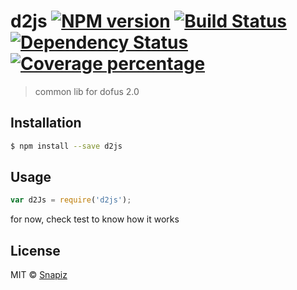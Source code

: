 # d2js [![NPM version][npm-image]][npm-url] [![Build Status][travis-image]][travis-url] [![Dependency Status][daviddm-image]][daviddm-url] [![Coverage percentage][coveralls-image]][coveralls-url]
> common lib for dofus 2.0

## Installation

```sh
$ npm install --save d2js
```

## Usage

```js
var d2Js = require('d2js');

```
for now, check test to know how it works
## License

MIT © [Snapiz]()


[npm-image]: https://badge.fury.io/js/d-2-js.svg
[npm-url]: https://npmjs.org/package/d-2-js
[travis-image]: https://travis-ci.org/Snapizz97/d-2-js.svg?branch=master
[travis-url]: https://travis-ci.org/Snapizz97/d-2-js
[daviddm-image]: https://david-dm.org/Snapizz97/d-2-js.svg?theme=shields.io
[daviddm-url]: https://david-dm.org/Snapizz97/d-2-js
[coveralls-image]: https://coveralls.io/repos/Snapizz97/d-2-js/badge.svg
[coveralls-url]: https://coveralls.io/r/Snapizz97/d-2-js
